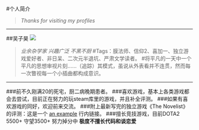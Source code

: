 #个人简介
>*Thanks for visiting my profiles*

***

##吴子昊
![](http://a3.topitme.com/0/f9/fe/11729788485b9fef90l.jpg)
>*业余杂学家 兴趣广泛 不黑不厨*
#Tags：膜法师、信仰2、喜加一、独立游戏爱好者、非日呆、二次元半退坑、严肃文学读者。
#将平凡的一天中一个平凡的思想审视片刻......（追踪）其模式，虽说从外表看并不连贯，然而每一次瞥视每一个小插曲都构成意识。

***

###前不久刚满20的死宅，厨二病晚期患者。
###喜欢游戏，基本上各类游戏都会去尝试，目前正在努力的玩steam库里的游戏，并且补全评测。
###如果有喜欢游戏的同好，欢迎前来交流。
###附上最新写完的独立游戏《The Novelist》的评测：这是一个 [an example](http://example.com/ "Title") 行内链接。
###擅长竞技游戏，目前DOTA2 5500+ 守望3500+  努力掉分中
**极度不擅长代码和谈恋爱**




